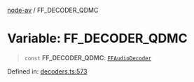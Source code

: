 [node-av](../globals.md) / FF\_DECODER\_QDMC

# Variable: FF\_DECODER\_QDMC

> `const` **FF\_DECODER\_QDMC**: [`FFAudioDecoder`](../type-aliases/FFAudioDecoder.md)

Defined in: [decoders.ts:573](https://github.com/seydx/av/blob/f8631fc881b394300b1479f511d55cf1c370a87f/src/constants/decoders.ts#L573)
